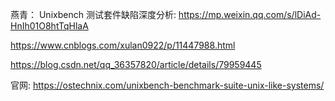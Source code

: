 燕青： Unixbench 测试套件缺陷深度分析: https://mp.weixin.qq.com/s/lDiAd-HnIh01O8htTqHlaA

https://www.cnblogs.com/xulan0922/p/11447988.html

https://blog.csdn.net/qq_36357820/article/details/79959445

官网: https://ostechnix.com/unixbench-benchmark-suite-unix-like-systems/